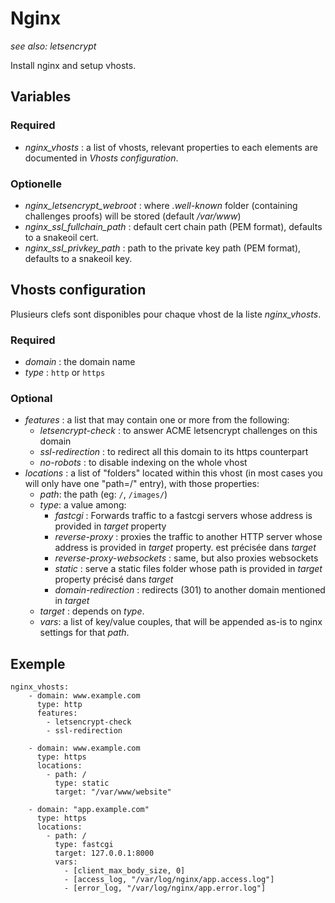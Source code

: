 Nginx
=====

*see also: letsencrypt*


Install nginx and setup vhosts.

Variables
---------

### Required

- *nginx_vhosts* : a list of vhosts, relevant properties to each elements are
  documented in *Vhosts configuration*.


### Optionelle

- *nginx_letsencrypt_webroot* : where *.well-known* folder (containing
  challenges proofs) will be stored (default */var/www*)
- *nginx_ssl_fullchain_path* : default cert chain path (PEM format), defaults
  to a snakeoil cert.
- *nginx_ssl_privkey_path* : path to the private key path (PEM format),
  defaults to a snakeoil key.

Vhosts configuration
--------------------

Plusieurs clefs sont disponibles pour chaque vhost de la liste *nginx_vhosts*.

### Required

- *domain* : the domain name
- *type* : `http` or `https`

### Optional

- *features* : a list that may contain one or more from the following:
  - *letsencrypt-check* : to answer ACME letsencrypt challenges on this domain
  - *ssl-redirection* : to redirect all this domain to its https counterpart
  - *no-robots* : to disable indexing on the whole vhost
- *locations* : a list of "folders" located within this vhost (in most cases
  you will only have one "path=/" entry), with those properties:
  - *path*: the path (eg: `/`, `/images/`)
  - *type*: a value among:
    - *fastcgi* : Forwards traffic to a fastcgi servers whose address is
      provided in *target* property
    - *reverse-proxy* : proxies the traffic to another HTTP server whose
      address is provided in *target* property.  est précisée dans *target*
    - *reverse-proxy-websockets* : same, but also proxies websockets
    - *static* : serve a static files folder whose path is provided in *target*
      property précisé dans *target*
    - *domain-redirection* : redirects (301) to another domain mentioned in
      *target*
  - *target* : depends on *type*.
  - *vars*: a list of key/value couples, that will be appended as-is to nginx
    settings for that *path*.


Exemple
-------

```
nginx_vhosts:
    - domain: www.example.com
      type: http
      features:
        - letsencrypt-check
        - ssl-redirection

    - domain: www.example.com
      type: https
      locations:
        - path: /
          type: static
          target: "/var/www/website"

    - domain: "app.example.com"
      type: https
      locations:
        - path: /
          type: fastcgi
          target: 127.0.0.1:8000
          vars:
            - [client_max_body_size, 0]
            - [access_log, "/var/log/nginx/app.access.log"]
            - [error_log, "/var/log/nginx/app.error.log"]

```
